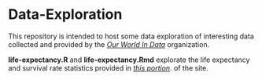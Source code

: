 # Data-Exploration

This repository is intended to host some data exploration of interesting data collected and provided by the [_Our World In Data_](https://ourworldindata.org) organization.

__life-expectancy.R__ and __life-expectancy.Rmd__ explorate the life expectancy and survival rate statistics provided in [_this portion_](https://ourworldindata.org/life-expectancy). of the site.
